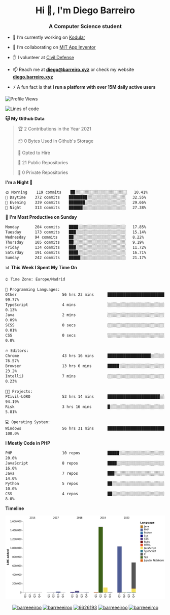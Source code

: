 <h1 align="center">Hi 👋, I'm Diego Barreiro</h1>
<h3 align="center">A Computer Science student</h3>

- 🔭 I’m currently working on [Kodular](https://www.kodular.io)

- 👯 I’m collaborating on [MIT App Inventor](https://github.com/mit-cml/appinventor-sources)

- ✋ I volunteer at [Civil Defense](https://proteccioncivil.sdc.gal)

- 📫 Reach me at **diego@barreiro.xyz** or check my website **[diego.barreiro.xyz](https://diego.barreiro.xyz)**

- ⚡ A fun fact is that **I run a platform with over 15M daily active users**

<!--START_SECTION:waka-->
![Profile Views](http://img.shields.io/badge/Profile%20Views-42-blue)

![Lines of code](https://img.shields.io/badge/From%20Hello%20World%20I%27ve%20Written-3.4%20million%20lines%20of%20code-blue)

**🐱 My Github Data** 

> 🏆 2 Contributions in the Year 2021
 > 
> 📦 0 Bytes Used in Github's Storage 
 > 
> 💼 Opted to Hire
 > 
> 📜 21 Public Repositories 
 > 
> 🔑 0 Private Repositories  
 > 
**I'm a Night 🦉** 

```text
🌞 Morning    119 commits    ██░░░░░░░░░░░░░░░░░░░░░░░   10.41% 
🌆 Daytime    372 commits    ████████░░░░░░░░░░░░░░░░░   32.55% 
🌃 Evening    339 commits    ███████░░░░░░░░░░░░░░░░░░   29.66% 
🌙 Night      313 commits    ██████░░░░░░░░░░░░░░░░░░░   27.38%

```
📅 **I'm Most Productive on Sunday** 

```text
Monday       204 commits    ████░░░░░░░░░░░░░░░░░░░░░   17.85% 
Tuesday      173 commits    ███░░░░░░░░░░░░░░░░░░░░░░   15.14% 
Wednesday    94 commits     ██░░░░░░░░░░░░░░░░░░░░░░░   8.22% 
Thursday     105 commits    ██░░░░░░░░░░░░░░░░░░░░░░░   9.19% 
Friday       134 commits    ███░░░░░░░░░░░░░░░░░░░░░░   11.72% 
Saturday     191 commits    ████░░░░░░░░░░░░░░░░░░░░░   16.71% 
Sunday       242 commits    █████░░░░░░░░░░░░░░░░░░░░   21.17%

```


📊 **This Week I Spent My Time On** 

```text
⌚︎ Time Zone: Europe/Madrid

💬 Programming Languages: 
Other                    56 hrs 23 mins      █████████████████████████   99.77% 
TypeScript               4 mins              ░░░░░░░░░░░░░░░░░░░░░░░░░   0.13% 
Java                     2 mins              ░░░░░░░░░░░░░░░░░░░░░░░░░   0.09% 
SCSS                     0 secs              ░░░░░░░░░░░░░░░░░░░░░░░░░   0.01% 
CSS                      0 secs              ░░░░░░░░░░░░░░░░░░░░░░░░░   0.0%

🔥 Editors: 
Chrome                   43 hrs 16 mins      ███████████████████░░░░░░   76.57% 
Browser                  13 hrs 6 mins       █████░░░░░░░░░░░░░░░░░░░░   23.2% 
IntelliJ                 7 mins              ░░░░░░░░░░░░░░░░░░░░░░░░░   0.23%

🐱‍💻 Projects: 
PCivil-LORO              53 hrs 14 mins      ███████████████████████░░   94.19% 
Risk                     3 hrs 16 mins       █░░░░░░░░░░░░░░░░░░░░░░░░   5.81%

💻 Operating System: 
Windows                  56 hrs 31 mins      █████████████████████████   100.0%

```

**I Mostly Code in PHP** 

```text
PHP                      10 repos            █████░░░░░░░░░░░░░░░░░░░░   20.0% 
JavaScript               8 repos             ████░░░░░░░░░░░░░░░░░░░░░   16.0% 
Java                     7 repos             ███░░░░░░░░░░░░░░░░░░░░░░   14.0% 
Python                   5 repos             ██░░░░░░░░░░░░░░░░░░░░░░░   10.0% 
CSS                      4 repos             ██░░░░░░░░░░░░░░░░░░░░░░░   8.0%

```


**Timeline**

![Chart not found](https://raw.githubusercontent.com/barreeeiroo/barreeeiroo/master/charts/bar_graph.png) 


<!--END_SECTION:waka-->

<p align="center">
<a href="https://twitter.com/barreeeiroo" target="blank"><img align="center" src="https://cdn.jsdelivr.net/npm/simple-icons@3.0.1/icons/twitter.svg" alt="barreeeiroo" height="20" width="20" /></a>
<a href="https://linkedin.com/in/barreeeiroo" target="blank"><img align="center" src="https://cdn.jsdelivr.net/npm/simple-icons@3.0.1/icons/linkedin.svg" alt="barreeeiroo" height="20" width="20" /></a>
<a href="https://stackoverflow.com/users/6626193" target="blank"><img align="center" src="https://cdn.jsdelivr.net/npm/simple-icons@3.0.1/icons/stackoverflow.svg" alt="6626193" height="20" width="20" /></a>
<a href="https://fb.com/barreeeiroo" target="blank"><img align="center" src="https://cdn.jsdelivr.net/npm/simple-icons@3.0.1/icons/facebook.svg" alt="barreeeiroo" height="20" width="20" /></a>
<a href="https://instagram.com/barreeeiroo" target="blank"><img align="center" src="https://cdn.jsdelivr.net/npm/simple-icons@3.0.1/icons/instagram.svg" alt="barreeeiroo" height="20" width="20" /></a>
</p>
